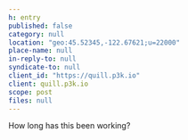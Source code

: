 ```yaml
---
h: entry
published: false
category: null
location: "geo:45.52345,-122.67621;u=22000"
place-name: null
in-reply-to: null
syndicate-to: null
client_id: "https://quill.p3k.io"
client: quill.p3k.io
scope: post
files: null
---
```

How long has this been working?